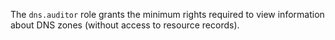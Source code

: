 The `dns.auditor` role grants the minimum rights required to view information about DNS zones (without access to resource records).